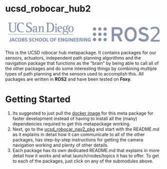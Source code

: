 # ucsd_robocar_hub2

<img src="ucsd_ros2_logos.png">

This is the UCSD robocar hub metapackage. It contains packages for our sensors, actuators, independent path planning algorithms and the navigation package that functions as the "brain" by being able to call all of the other packages and do some interesting things by combining multiple types of path planning and the sensors used to accomplish this. All packages are written in **ROS2** and have been tested on **Foxy**.

# Getting Started 
1. Its suggested to just pull the <a href="https://hub.docker.com/repository/docker/djnighti/ucsd_robocar" >docker image</a> for this meta package for faster development instead of having to install all the (many) dependencies required to get this metapackage working.
1. Next, go to the <a href="https://gitlab.com/ucsd_robocar/ucsd_robocar_nav2_pkg" >ucsd_robocar_nav2_pkg</a> and start with the README.md as it explains in detail how it can communicate to all of the other packages, has step-by-step instructions for getting the camera navigation working and plenty of other details.
1. Each package has its own dedicated README.md that explains in more detail how it works and what launch/nodes/topics it has to offer. To get to each of the packages, just click on any of the submodules above. 
